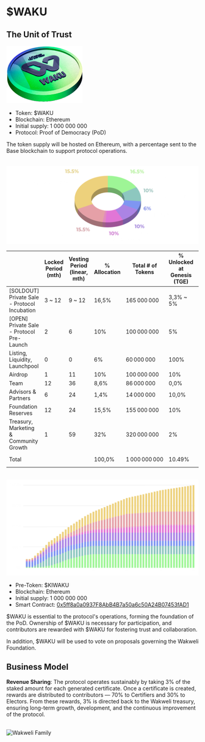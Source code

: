 # $WAKU

## The Unit of Trust

<img src="../assets/waku.png" alt="Waku" width="200px"/>

- Token: $WAKU
- Blockchain: Ethereum
- Initial supply: 1 000 000 000
- Protocol: Proof of Democracy (PoD)


The token supply will be hosted on Ethereum, with a percentage sent to the Base blockchain to support protocol operations.

<br />![Tokenomics](assets/tokenomics.png) <br />
  
| | Locked Period (mth) | Vesting Period (linear, mth) | % Allocation | Total # of Tokens | % Unlocked at Genesis (TGE) | # of Tokens at Genesis | Tokens to be Released | Token Pricing in USD |
| ------ | ------ | ------ | ------ | ------ | ------ | ------ | ------ | ------ | 
| [SOLDOUT] Private Sale - Protocol Incubation | 3 ~ 12 | 9 ~ 12 | 16,5% | 165 000 000 | 3,3% ~ 5% | 6 565 000 | 158 435 000 | 0,01 ~ 0,02 |
| [OPEN]  Private Sale - Protocol Pre-Launch | 2 | 6 | 10% | 100 000 000 | 5% | 5 000 000 | 95 000 000 | 0,03 |
| Listing, Liquidity, Launchpool | 0 | 0 | 6% | 60 000 000 | 100% | 60 000 000 | - | 0,06 |
| Airdrop | 1 | 11 | 10% | 100 000 000 | 10% | 10 000 000 | 90 000 000 |   |
| Team | 12 | 36 | 8,6% | 86 000 000 | 0,0% | - | 86 000 000 |   |
| Advisors & Partners | 6 | 24 | 1,4% | 14 000 000 | 10,0% | 1 400 000 | 12 600 000 |   |
| Foundation Reserves | 12 | 24 | 15,5% | 155 000 000 | 10% | 15 500 000 | 139 500 000 |   |
| Treasury, Marketing & Community Growth | 1 | 59 | 32% | 320 000 000 | 2% | 6 400 000 | 272 000 000 |   |
| Total |   |   | 100,0% | 1 000 000 000 | 10.49% | 104 865 000 | 895 135 000 |
 
<br />![Curve](assets/curve.png) <br />

- Pre-Token: $KIWAKU
- Blockchain: Ethereum
- Initial supply: 1 000 000 000
- Smart Contract: [0x5ff8a0a0937F8AbB4B7a50a6c50A24B07453fAD1](https://etherscan.io/address/0x5ff8a0a0937F8AbB4B7a50a6c50A24B07453fAD1)

$WAKU is essential to the protocol's operations, forming the foundation of the PoD. Ownership of $WAKU is necessary for participation, and contributors are rewarded with $WAKU for fostering trust and collaboration.

In addition, $WAKU will be used to vote on proposals governing the Wakweli Foundation.

## Business Model

**Revenue Sharing**: The protocol operates sustainably by taking 3% of the staked amount for each generated certificate. Once a certificate is created, rewards are distributed to contributors — 70% to Certifiers and 30% to Electors. From these rewards, 3% is directed back to the Wakweli treasury, ensuring long-term growth, development, and the continuous improvement of the protocol.

<br />![Wakweli Family](assets/characters/all-characters.png)